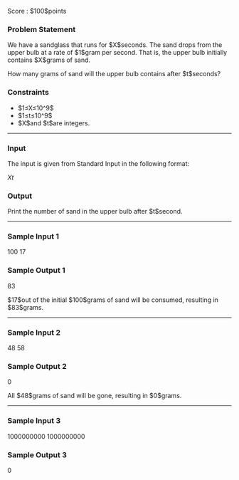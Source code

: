 
<div>

<span>

<span>

<p>
Score : $100$points
</p>

<div>

<section>

### **Problem Statement**

<p>
We have a sandglass that runs for $X$seconds. The sand drops from the upper bulb at a rate of $1$gram per second. That is, the upper bulb initially contains $X$grams of sand.
</p>

<p>
How many grams of sand will the upper bulb contains after $t$seconds?
</p>

</section>

</div>

<div>

<section>

### **Constraints**

<ul>

<li>
$1≤X≤10^9$
</li>

<li>
$1≤t≤10^9$
</li>

<li>
$X$and $t$are integers.
</li>

</ul>

</section>

</div>

---

<div>

<div>

<section>

### **Input**

<p>
The input is given from Standard Input in the following format:
</p>

<div>

$X$$t$
</div>

</section>

</div>

<div>

<section>

### **Output**

<p>
Print the number of sand in the upper bulb after $t$second.
</p>

</section>

</div>

</div>

---

<div>

<section>

### **Sample Input 1**

<div>

100 17

</div>

</section>

</div>

<div>

<section>

### **Sample Output 1**

<div>

83

</div>

<p>
$17$out of the initial $100$grams of sand will be consumed, resulting in $83$grams.
</p>

</section>

</div>

---

<div>

<section>

### **Sample Input 2**

<div>

48 58

</div>

</section>

</div>

<div>

<section>

### **Sample Output 2**

<div>

0

</div>

<p>
All $48$grams of sand will be gone, resulting in $0$grams.
</p>

</section>

</div>

---

<div>

<section>

### **Sample Input 3**

<div>

1000000000 1000000000

</div>

</section>

</div>

<div>

<section>

### **Sample Output 3**

<div>

0

</div>

</section>

</div>

</span>

</span>

</div>
